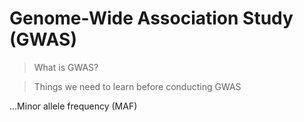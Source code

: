 # Genome-Wide Association Study (GWAS)

> What is GWAS?

> Things we need to learn before conducting GWAS  

...Minor allele frequency (MAF)
